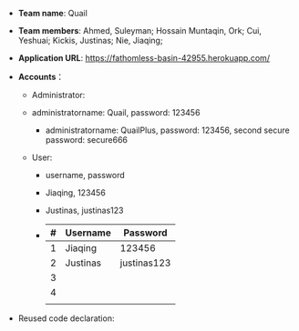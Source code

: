 - **Team name**: Quail
- **Team members**: Ahmed, Suleyman; Hossain Muntaqin, Ork; Cui, Yeshuai; Kickis, Justinas; Nie, Jiaqing;

- **Application URL**: https://fathomless-basin-42955.herokuapp.com/
- **Accounts**：

  - Administrator:  
  
  - administratorname: Quail, password: 123456
    - administratorname: QuailPlus, password: 123456, second secure password: secure666
  

  - User:
  
    - username, password
  
    - Jiaqing, 123456
    - Justinas, justinas123
  
    - | #    | Username |   Password   |
      | ---- | -------- |   --------   |
      | 1    | Jiaqing  |    123456    |
      | 2    | Justinas | justinas123  |
      | 3    |          |              |
      | 4    |          |              |
      |      |          |              |
  
- Reused code declaration:


